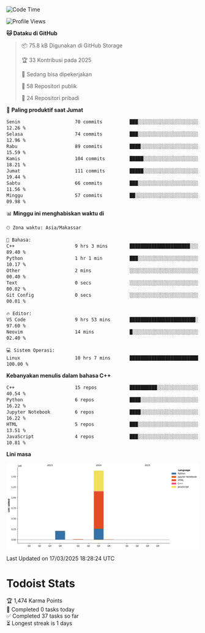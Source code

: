 <!--START_SECTION:waka-->
![Code Time](http://img.shields.io/badge/Code%20Time-146%20hrs%2029%20mins-blue)

![Profile Views](http://img.shields.io/badge/Profil%20dilihat-6-blue)

**🐱 Dataku di GitHub** 

> 📦 75.8 kB Digunakan di GitHub Storage 
 > 
> 🏆 33 Kontribusi pada 2025
 > 
> 💼 Sedang bisa dipekerjakan
 > 
> 📜 58 Repositori publik 
 > 
> 🔑 24 Repositori pribadi 
 > 
📅 **Paling produktif saat Jumat** 

```text
Senin                    70 commits          ███░░░░░░░░░░░░░░░░░░░░░░   12.26 % 
Selasa                   74 commits          ███░░░░░░░░░░░░░░░░░░░░░░   12.96 % 
Rabu                     89 commits          ████░░░░░░░░░░░░░░░░░░░░░   15.59 % 
Kamis                    104 commits         █████░░░░░░░░░░░░░░░░░░░░   18.21 % 
Jumat                    111 commits         █████░░░░░░░░░░░░░░░░░░░░   19.44 % 
Sabtu                    66 commits          ███░░░░░░░░░░░░░░░░░░░░░░   11.56 % 
Minggu                   57 commits          ██░░░░░░░░░░░░░░░░░░░░░░░   09.98 % 
```


📊 **Minggu ini menghabiskan waktu di** 

```text
🕑︎ Zona waktu: Asia/Makassar

💬 Bahasa: 
C++                      9 hrs 3 mins        ██████████████████████░░░   89.40 % 
Python                   1 hr 1 min          ███░░░░░░░░░░░░░░░░░░░░░░   10.17 % 
Other                    2 mins              ░░░░░░░░░░░░░░░░░░░░░░░░░   00.40 % 
Text                     0 secs              ░░░░░░░░░░░░░░░░░░░░░░░░░   00.02 % 
Git Config               0 secs              ░░░░░░░░░░░░░░░░░░░░░░░░░   00.01 % 

🔥 Editor: 
VS Code                  9 hrs 53 mins       ████████████████████████░   97.60 % 
Neovim                   14 mins             █░░░░░░░░░░░░░░░░░░░░░░░░   02.40 % 

💻 Sistem Operasi: 
Linux                    10 hrs 7 mins       █████████████████████████   100.00 % 
```

**Kebanyakan menulis dalam bahasa C++** 

```text
C++                      15 repos            ██████████░░░░░░░░░░░░░░░   40.54 % 
Python                   6 repos             ████░░░░░░░░░░░░░░░░░░░░░   16.22 % 
Jupyter Notebook         6 repos             ████░░░░░░░░░░░░░░░░░░░░░   16.22 % 
HTML                     5 repos             ███░░░░░░░░░░░░░░░░░░░░░░   13.51 % 
JavaScript               4 repos             ███░░░░░░░░░░░░░░░░░░░░░░   10.81 % 
```



**Lini masa**

![Lines of Code chart](https://raw.githubusercontent.com/yusuf601/yusuf601/main/assets/bar_graph.png)


 Last Updated on 17/03/2025 18:28:24 UTC
<!--END_SECTION:waka-->
# Todoist Stats

<!-- TODO-IST:START -->
🏆  1,474 Karma Points           
🌸  Completed 0 tasks today           
✅  Completed 37 tasks so far           
⏳  Longest streak is 1 days
<!-- TODO-IST:END -->
